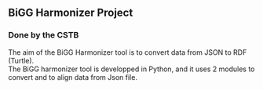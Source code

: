 ## BiGG Harmonizer Project 

### Done by the CSTB

The aim of the BiGG Harmonizer tool is to convert data from JSON to RDF (Turtle).  
The BiGG harmonizer tool is developped in Python, and it uses 2 modules to convert and to align data from Json file.  
